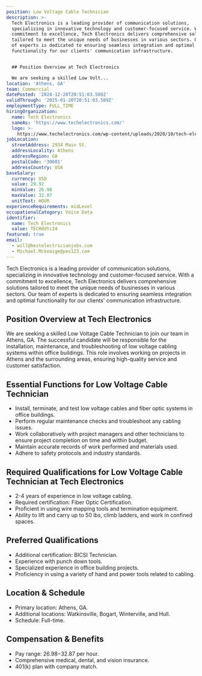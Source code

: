 ```yaml
---
position: Low Voltage Cable Technician
description: >-
  Tech Electronics is a leading provider of communication solutions,
  specializing in innovative technology and customer-focused service. With a
  commitment to excellence, Tech Electronics delivers comprehensive solutions
  tailored to meet the unique needs of businesses in various sectors. Our team
  of experts is dedicated to ensuring seamless integration and optimal
  functionality for our clients' communication infrastructure.


  ## Position Overview at Tech Electronics

  We are seeking a skilled Low Volt...
location: 'Athens, GA'
team: Commercial
datePosted: '2024-12-20T20:51:03.589Z'
validThrough: '2025-01-20T20:51:03.589Z'
employmentType: FULL_TIME
hiringOrganization:
  name: Tech Electronics
  sameAs: 'https://www.techelectronics.com/'
  logo: >-
    https://www.techelectronics.com/wp-content/uploads/2020/10/tech-electronics-logo.png
jobLocation:
  streetAddress: 2934 Main St.
  addressLocality: Athens
  addressRegion: GA
  postalCode: '30601'
  addressCountry: USA
baseSalary:
  currency: USD
  value: 29.92
  minValue: 26.98
  maxValue: 32.87
  unitText: HOUR
experienceRequirements: midLevel
occupationalCategory: Voice Data
identifier:
  name: Tech Electronics
  value: TECHddtc24
featured: true
email:
  - will@bestelectricianjobs.com
  - Michael.Mckeaige@pes123.com
---
```




Tech Electronics is a leading provider of communication solutions, specializing in innovative technology and customer-focused service. With a commitment to excellence, Tech Electronics delivers comprehensive solutions tailored to meet the unique needs of businesses in various sectors. Our team of experts is dedicated to ensuring seamless integration and optimal functionality for our clients' communication infrastructure.

## Position Overview at Tech Electronics
We are seeking a skilled Low Voltage Cable Technician to join our team in Athens, GA. The successful candidate will be responsible for the installation, maintenance, and troubleshooting of low voltage cabling systems within office buildings. This role involves working on projects in Athens and the surrounding areas, ensuring high-quality service and customer satisfaction.

## Essential Functions for Low Voltage Cable Technician
- Install, terminate, and test low voltage cables and fiber optic systems in office buildings.
- Perform regular maintenance checks and troubleshoot any cabling issues.
- Work collaboratively with project managers and other technicians to ensure project completion on time and within budget.
- Maintain accurate records of work performed and materials used.
- Adhere to safety protocols and industry standards.

## Required Qualifications for Low Voltage Cable Technician at Tech Electronics
- 2-4 years of experience in low voltage cabling.
- Required certification: Fiber Optic Certification.
- Proficient in using wire mapping tools and termination equipment.
- Ability to lift and carry up to 50 lbs, climb ladders, and work in confined spaces.

## Preferred Qualifications
- Additional certification: BICSI Technician.
- Experience with punch down tools.
- Specialized experience in office building projects.
- Proficiency in using a variety of hand and power tools related to cabling.

## Location & Schedule
- Primary location: Athens, GA.
- Additional locations: Watkinsville, Bogart, Winterville, and Hull.
- Schedule: Full-time.

## Compensation & Benefits
- Pay range: $26.98-$32.87 per hour.
- Comprehensive medical, dental, and vision insurance.
- 401(k) plan with company match.
